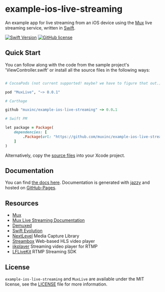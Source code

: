 # example-ios-live-streaming

An example app for live streaming from an iOS device using the [Mux](http://mux.com) live streaming service, written in [Swift](https://developer.apple.com/swift/).

[![Swift Version](https://img.shields.io/badge/language-swift%204.0-brightgreen.svg)](https://developer.apple.com/swift) [![GitHub license](https://img.shields.io/badge/license-MIT-lightgrey.svg)](https://github.com/muxinc/example-ios-live-streaming/blob/master/LICENSE)

## Quick Start

You can follow along with the code from the sample project's 'ViewController.swift' or install all the source files in the following ways:

```ruby

# CocoaPods (not current supported! maybe? we have to figure that out.)

pod "MuxLive", "~> 0.0.1"

# Carthage

github "muxinc/example-ios-live-streaming" ~> 0.0.1

# Swift PM

let package = Package(
    dependencies: [
        .Package(url: "https://github.com/muxinc/example-ios-live-streaming", majorVersion: 0)
    ]
)

```

Alternatively, copy the [source files](https://github.com/muxinc/example-ios-live-streaming/tree/master/Sources) into your Xcode project.

## Documentation

You can find [the docs here](https://muxinc.github.io/example-ios-live-streaming). Documentation is generated with [jazzy](https://github.com/realm/jazzy) and hosted on [GitHub-Pages](https://pages.github.com).

## Resources

* [Mux](http://mux.com)
* [Mux Live Streaming Documentation](https://docs.mux.com/v1/docs/live-streaming)
* [Demuxed](http://demuxed.com)
* [Swift Evolution](https://github.com/apple/swift-evolution)
* [NextLevel](http://nextlevel.engineering/) Media Capture Library
* [Streambox](http://streambox.fr/mse/hls.js-0.8.9/demo/) Web-based HLS video player
* [ijkplayer](https://github.com/Bilibili/ijkplayer) Streaming video player for RTMP
* [LFLiveKit](https://github.com/LaiFengiOS/LFLiveKit) RTMP Streaming SDK

## License

`example-ios-live-streaming` and `MuxLive` are available under the MIT license, see the [LICENSE](https://github.com/muxinc/example-ios-live-streaming/blob/master/LICENSE) file for more information.
